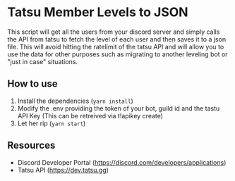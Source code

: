 # Tatsu Member Levels to JSON
This script will get all the users from your discord server and simply calls the API from tatsu to fetch the level of each user and then saves it to a json file. This will avoid hitting the ratelimit of the tatsu API and will allow you to use the data for other purposes such as migrating to another leveling bot or "just in case" situations.

## How to use
1. Install the dependencies (`yarn install`)
2. Modify the .env providing the token of your bot, guild id and the tastu API Key (This can be retreived via t!apikey create)
3. Let her rip (`yarn start`)

## Resources

- Discord Developer Portal (https://discord.com/developers/applications)
- Tatsu API (https://dev.tatsu.gg)